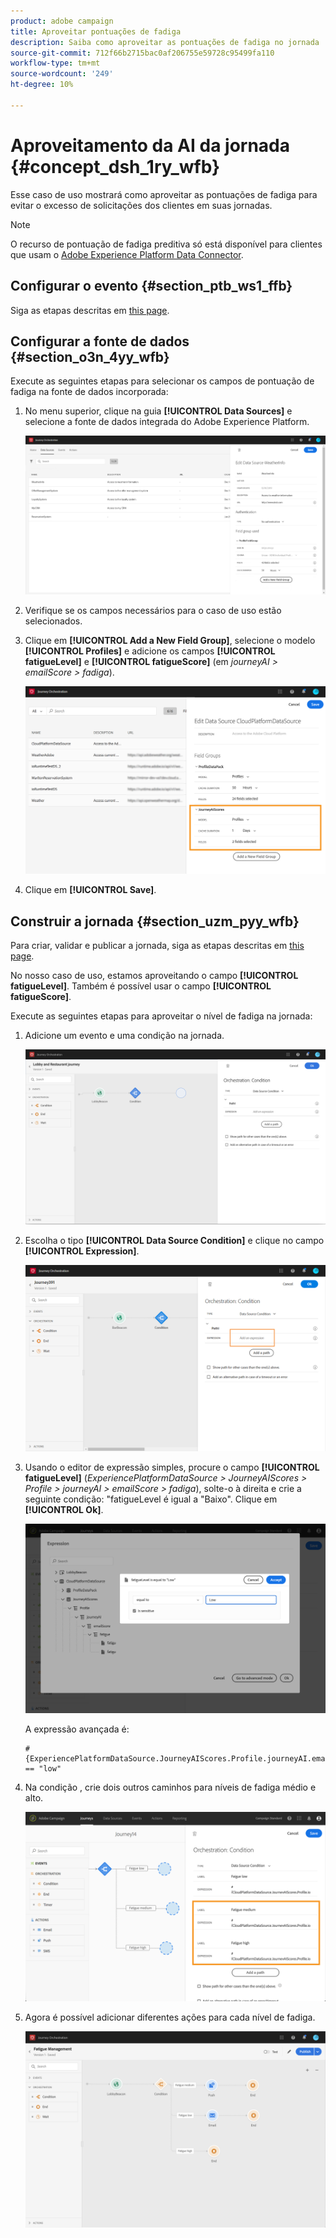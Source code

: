 ```yaml
---
product: adobe campaign
title: Aproveitar pontuações de fadiga
description: Saiba como aproveitar as pontuações de fadiga no jornada
source-git-commit: 712f66b2715bac0af206755e59728c95499fa110
workflow-type: tm+mt
source-wordcount: '249'
ht-degree: 10%

---
```



# Aproveitamento da AI da jornada {#concept_dsh_1ry_wfb}

Esse caso de uso mostrará como aproveitar as pontuações de fadiga para evitar o excesso de solicitações dos clientes em suas jornadas.

>[!NOTE]
>
>O recurso de pontuação de fadiga preditiva só está disponível para clientes que usam o [Adobe Experience Platform Data Connector](https://docs.adobe.com/content/help/en/campaign-standard/using/developing/mapping-campaign-and-aep-data/aep-about-data-connector.html).

## Configurar o evento {#section_ptb_ws1_ffb}

Siga as etapas descritas em [this page](../event/about-events.md).

## Configurar a fonte de dados {#section_o3n_4yy_wfb}

Execute as seguintes etapas para selecionar os campos de pontuação de fadiga na fonte de dados incorporada:

1. No menu superior, clique na guia **[!UICONTROL Data Sources]** e selecione a fonte de dados integrada do Adobe Experience Platform.

   ![](../assets/journey23.png)

1. Verifique se os campos necessários para o caso de uso estão selecionados.
1. Clique em **[!UICONTROL Add a New Field Group]**, selecione o modelo **[!UICONTROL Profiles]** e adicione os campos **[!UICONTROL fatigueLevel]** e **[!UICONTROL fatigueScore]** (em _journeyAI > emailScore > fadiga_).

   ![](../assets/journeyuc3_1.png)

1. Clique em **[!UICONTROL Save]**.

## Construir a jornada {#section_uzm_pyy_wfb}

Para criar, validar e publicar a jornada, siga as etapas descritas em [this page](../building-journeys/journey.md).

No nosso caso de uso, estamos aproveitando o campo **[!UICONTROL fatigueLevel]**. Também é possível usar o campo **[!UICONTROL fatigueScore]**.

Execute as seguintes etapas para aproveitar o nível de fadiga na jornada:

1. Adicione um evento e uma condição na jornada.

   ![](../assets/journeyuc2_14.png)

1. Escolha o tipo **[!UICONTROL Data Source Condition]** e clique no campo **[!UICONTROL Expression]**. 

   ![](../assets/journeyuc3_2.png)

1. Usando o editor de expressão simples, procure o campo **[!UICONTROL fatigueLevel]** (_ExperiencePlatformDataSource > JourneyAIScores > Profile > journeyAI > emailScore > fadiga_), solte-o à direita e crie a seguinte condição: &quot;fatigueLevel é igual a &quot;Baixo&quot;. Clique em **[!UICONTROL Ok]**.

   ![](../assets/journeyuc3_3.png)

   A expressão avançada é:

   ```
   #{ExperiencePlatformDataSource.JourneyAIScores.Profile.journeyAI.emailScore.fatigue.fatigueLevel} == "low"
   ```

1. Na condição , crie dois outros caminhos para níveis de fadiga médio e alto.

   ![](../assets/journeyuc3_4.png)

1. Agora é possível adicionar diferentes ações para cada nível de fadiga.

   ![](../assets/journeyuc3_5.png)
